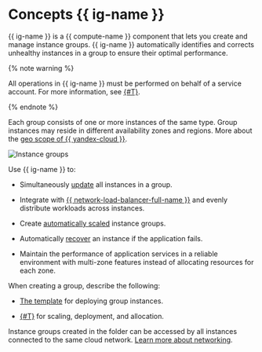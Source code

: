 # Concepts {{ ig-name }}

{{ ig-name }} is a {{ compute-name }} component that lets you create and manage instance groups.
{{ ig-name }} automatically identifies and corrects unhealthy instances in a group to ensure their optimal performance.

{% note warning %}

All operations in {{ ig-name }} must be performed on behalf of a service account. For more information, see [{#T}](access.md).

{% endnote %}

Each group consists of one or more instances of the same type. Group instances may reside in different availability zones and regions. More about the [geo scope of {{ yandex-cloud }}](../../../overview/concepts/geo-scope.md).

![Instance groups](../../../_assets/instance-groups/ig.svg "Instance groups")

Use {{ ig-name }} to:

- Simultaneously [update](deploy/index.md) all instances in a group.

- Integrate with [{{ network-load-balancer-full-name }}](../../../network-load-balancer/concepts/index.md) and evenly distribute workloads across instances.

- Create [automatically scaled](scale.md#auto-scale) instance groups.

- Automatically [recover](autohealing.md) an instance if the application fails.

- Maintain the performance of application services in a reliable environment with multi-zone features instead of allocating resources for each zone.

When creating a group, describe the following:

- [The template](instance-template.md) for deploying group instances.

- [{#T}](policies/index.md) for scaling, deployment, and allocation.

Instance groups created in the folder can be accessed by all instances connected to the same cloud network. [Learn more about networking](../../../vpc/).

